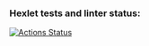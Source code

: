 ### Hexlet tests and linter status:
[![Actions Status](https://github.com/mk-im/backend-project-46/actions/workflows/hexlet-check.yml/badge.svg)](https://github.com/mk-im/backend-project-46/actions)